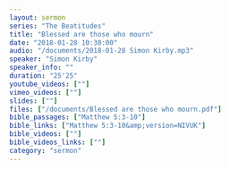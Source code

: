 ```yaml
---
layout: sermon
series: "The Beatitudes"
title: "Blessed are those who mourn"
date: "2018-01-28 10:30:00"
audio: "/documents/2018-01-28 Simon Kirby.mp3"
speaker: "Simon Kirby"
speaker_info: ""
duration: "25'25"
youtube_videos: [""]
vimeo_videos: [""]
slides: [""]
files: ["/documents/Blessed are those who mourn.pdf"]
bible_passages: ["Matthew 5:3-10"]
bible_links: ["Matthew 5:3-10&amp;version=NIVUK"]
bible_videos: [""]
bible_videos_links: [""]
category: "sermon"
---
```

